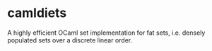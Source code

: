 camldiets
=========

A highly efficient OCaml set implementation for fat sets, i.e. densely populated sets over a discrete linear order.
